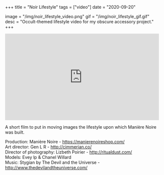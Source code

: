 +++
title = "Noir Lifestyle"
tags = ["video"]
date = "2020-09-20"

image = "/img/noir_lifestyle_video.png"
gif = "/img/noir_lifestyle_gif.gif"
desc = "Occult-themed lifestyle video for my obscure accessory project."
+++

<div style="padding:56.25% 0 0 0;position:relative;"><iframe src="https://player.vimeo.com/video/240519899?color=000000&title=0&byline=0&portrait=0" style="position:absolute;top:0;left:0;width:100%;height:100%;" frameborder="0" webkitallowfullscreen mozallowfullscreen allowfullscreen></iframe></div><script src="https://player.vimeo.com/api/player.js"></script>

A short film to put in moving images the lifestyle upon which Manière Noire was built.

Production: Manière Noire - https://manierenoireshop.com/  
Art director: Gen L R - http://cimmerian.co/  
Director of photography: Lizbeth Poirier - http://ritualdust.com/  
Models: Evey lp & Chanel Willard  
Music: Stygian by The Devil and the Universe - http://www.thedevilandtheuniverse.com/
